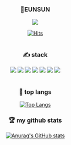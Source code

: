 <div align="center">
   <h3> 👻EUNSUN </h3>
   <p><a href="https://eunsun-zizone-zzang.tistory.com/" target="_blank"><img src="https://img.shields.io/badge/MY BLOG-ED0086?style=flat&logo=GitHub Sponsors&logoColor=white"/></a></p>   
     
   [![Hits](https://hits.seeyoufarm.com/api/count/incr/badge.svg?url=https%3A%2F%2Fgithub.com%2Fbaekeunsun&count_bg=%23FF91D3&title_bg=%23555555&icon=&icon_color=%23E7E7E7&title=%F0%9F%91%80+visitor&edge_flat=true)](https://hits.seeyoufarm.com)

   #
   ### ✍ stack
   <p>
      <img src="https://img.shields.io/badge/JAVA-007396?style=flat&logo=java&logoColor=white">
      <img src="https://img.shields.io/badge/Spring-6DB33F?style=flat&logo=Spring&logoColor=white">
      <img src="https://img.shields.io/badge/mysql-4479A1?style=flat&logo=mysql&logoColor=white">
      <img src="https://img.shields.io/badge/mariaDB-003545?style=flat&logo=mariaDB&logoColor=white">
      <img src="https://img.shields.io/badge/sqlite-003B57?style=flat&logo=sqlite&logoColor=white">
      <img src="https://img.shields.io/badge/firebase-FFCA28?style=flat&logo=firebase&logoColor=white">
      <img src="https://img.shields.io/badge/python-3776AB?style=flat&logo=python&logoColor=white"></p>

   #
   ### 📑 top langs
   [![Top Langs](https://github-readme-stats.vercel.app/api/top-langs/?username=baekeunsun&layout=compact&theme=swift)](https://github.com/baekeunsun/github-readme-stats)

   ### 🏆 my github stats
   [![Anurag's GitHub stats](https://github-readme-stats.vercel.app/api?username=baekeunsun&show_icons=true&theme=swift)](https://github.com/anuraghazra/github-readme-stats)

</div>
